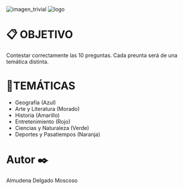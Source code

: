 ![imagen_trivial](https://static.serlogal.com/imagenes_big/8436573/843657361028.JPG) ![logo](https://arquisoft.github.io/Trivial2a/images/trivialLogo.png)
# 📋 OBJETIVO
  Contestar correctamente las 10 preguntas.
  Cada preunta será de una temática distinta. 
  
# 🚀TEMÁTICAS
 * Geografía (Azul)
 * Arte y Literatura (Morado)
 * Historia (Amarillo)
 * Entretenimiento (Rojo)
 * Ciencias y Naturaleza (Verde)
 * Deportes y Pasatiempos (Naranja)
 
# Autor ✒️
Almudena Delgado Moscoso
